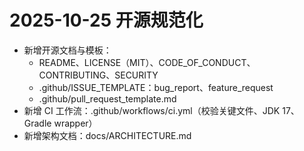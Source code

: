 # 2025-10-25 开源规范化

- 新增开源文档与模板：
  - README、LICENSE（MIT）、CODE_OF_CONDUCT、CONTRIBUTING、SECURITY
  - .github/ISSUE_TEMPLATE：bug_report、feature_request
  - .github/pull_request_template.md
- 新增 CI 工作流：.github/workflows/ci.yml（校验关键文件、JDK 17、Gradle wrapper）
- 新增架构文档：docs/ARCHITECTURE.md
